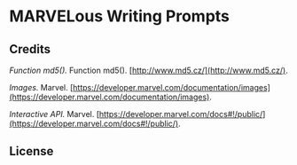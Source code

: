 # MARVELous Writing Prompts

## Credits
*Function md5().* Function md5(). [http://www.md5.cz/](http://www.md5.cz/).

*Images.* Marvel. [https://developer.marvel.com/documentation/images](https://developer.marvel.com/documentation/images).

*Interactive API.* Marvel. [https://developer.marvel.com/docs#!/public/](https://developer.marvel.com/docs#!/public/).

## License